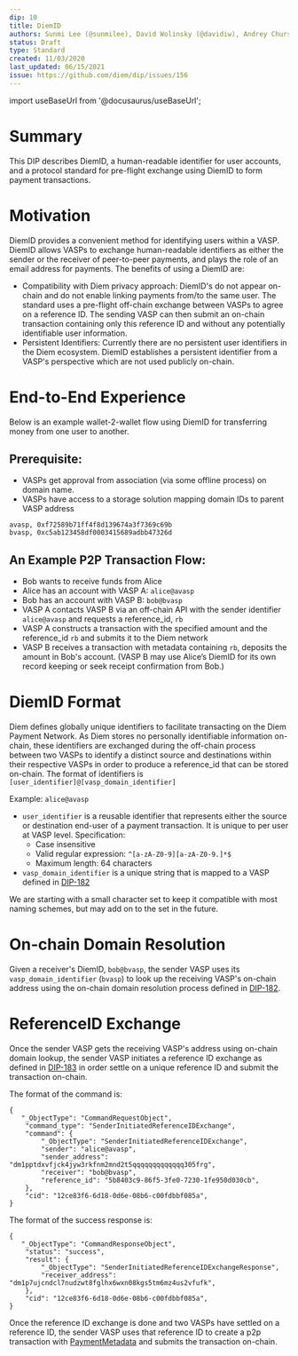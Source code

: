 ```yaml
---
dip: 10
title: DiemID
authors: Sunmi Lee (@sunmilee), David Wolinsky (@davidiw), Andrey Chursin(@andll), Kevin Hurley (@kphfb)
status: Draft
type: Standard
created: 11/03/2020
last_updated: 06/15/2021
issue: https://github.com/diem/dip/issues/156
---
```


import useBaseUrl from '@docusaurus/useBaseUrl';

# Summary

This DIP describes DiemID, a human-readable identifier for user accounts, and a protocol standard for pre-flight exchange using DiemID to form payment transactions.

# Motivation
DiemID provides a convenient method for identifying users within a VASP. DiemID allows VASPs to exchange human-readable identifiers as either the sender or the receiver of peer-to-peer payments, and plays the role of an email address for payments. The benefits of using a DiemID are:
* Compatibility with Diem privacy approach: DiemID's do not appear on-chain and do not enable linking payments from/to the same user. The standard uses a pre-flight off-chain exchange between VASPs to agree on a reference ID. The sending VASP can then submit an on-chain transaction containing only this reference ID and without any potentially identifiable user information.
* Persistent Identifiers: Currently there are no persistent user identifiers in the Diem ecosystem. DiemID establishes a persistent identifier from a VASP's perspective which are not used publicly on-chain.

# End-to-End Experience
Below is an example wallet-2-wallet flow using DiemID for transferring money from one user to another.

## Prerequisite:
* VASPs get approval from association (via some offline process) on domain name.
* VASPs have access to a storage solution mapping domain IDs to parent VASP address
```
avasp, 0xf72589b71ff4f8d139674a3f7369c69b
bvasp, 0xc5ab123458df0003415689adbb47326d
```

## An Example P2P Transaction Flow:
* Bob wants to receive funds from Alice
* Alice has an account with VASP A: `alice@avasp`
* Bob has an account with VASP B: `bob@bvasp`
* VASP A contacts VASP B via an off-chain API with the sender identifier `alice@avasp` and requests a reference_id, `rb`
* VASP A constructs a transaction with the specified amount and the reference_id `rb` and submits it to the Diem network
* VASP B receives a transaction with metadata containing `rb`, deposits the amount in Bob's account. (VASP B may use Alice’s DiemID for its own record keeping or seek receipt confirmation from Bob.)


# DiemID Format
Diem defines globally unique identifiers to facilitate transacting on the Diem Payment Network. As Diem stores no personally identifiable information on-chain, these identifiers are exchanged during the off-chain process between two VASPs to identify a distinct source and destinations within their respective VASPs in order to produce a reference_id that can be stored on-chain. The format of identifiers is `[user_identifier]@[vasp_domain_identifier]`

Example: `alice@avasp`

* `user_identifier` is a reusable identifier that represents either the source or destination end-user of a payment transaction. It is unique to per user at VASP level. Specification:
  * Case insensitive
  * Valid regular expression: `^[a-zA-Z0-9][a-zA-Z0-9.]*$`
  * Maximum length: 64 characters
* `vasp_domain_identifier` is a unique string that is mapped to a VASP defined in [DIP-182](https://github.com/diem/dip/blob/main/dips/dip-182.md)

We are starting with a small character set to keep it compatible with most naming schemes, but may add on to the set in the future.

# On-chain Domain Resolution
Given a receiver's DiemID, `bob@bvasp`, the sender VASP uses its `vasp_domain_identifier` (`bvasp`) to look up the receiving VASP's on-chain address using the on-chain domain resolution process defined in [DIP-182](https://github.com/diem/dip/blob/main/dips/dip-182.md).

# ReferenceID Exchange
Once the sender VASP gets the receiving VASP's address using on-chain domain lookup, the sender VASP initiates a reference ID exchange as defined in [DIP-183](https://github.com/diem/dip/blob/main/dips/dip-183.md)
in order settle on a unique reference ID and submit the transaction on-chain.

The format of the command is:

```
{
   "_ObjectType": "CommandRequestObject",
    "command_type": "SenderInitiatedReferenceIDExchange",
    "command": {
	    "_ObjectType": "SenderInitiatedReferenceIDExchange",
	    "sender": "alice@avasp",
	    "sender_address": "dm1pptdxvfjck4jyw3rkfnm2mnd2t5qqqqqqqqqqqqq305frg",
	    "receiver": "bob@bvasp",
	    "reference_id": "5b8403c9-86f5-3fe0-7230-1fe950d030cb", 
    },
    "cid": "12ce83f6-6d18-0d6e-08b6-c00fdbbf085a",
}
```

The format of the success response is:
```
{
   "_ObjectType": "CommandResponseObject",
    "status": "success",
    "result": {
	    "_ObjectType": "SenderInitiatedReferenceIDExchangeResponse",
	    "receiver_address": "dm1p7ujcndcl7nudzwt8fglhx6wxn08kgs5tm6mz4us2vfufk",
    },
    "cid": "12ce83f6-6d18-0d6e-08b6-c00fdbbf085a",
}
```

Once the reference ID exchange is done and two VASPs have settled on a reference ID, the sender VASP uses that reference ID to create a p2p transaction with [PaymentMetadata](https://github.com/diem/dip/blob/main/dips/dip-183.md#on-chain-transaction-settlement) and submits the transaction on-chain. 
